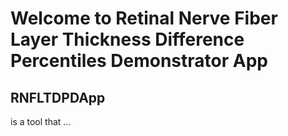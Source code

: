 # Welcome to Retinal Nerve Fiber Layer Thickness Difference Percentiles Demonstrator App

## RNFLTDPDApp
is a tool that ...

